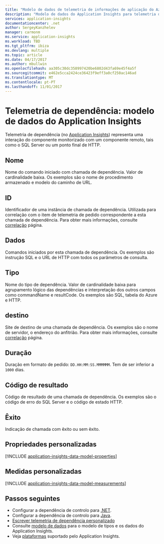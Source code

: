 ```yaml
---
title: "Modelo de dados de telemetria de informações de aplicação do Azure - telemetria de dependência | Microsoft Docs"
description: "Modelo de dados do Application Insights para telemetria de dependência"
services: application-insights
documentationcenter: .net
author: SergeyKanzhelev
manager: carmonm
ms.service: application-insights
ms.workload: TBD
ms.tgt_pltfrm: ibiza
ms.devlang: multiple
ms.topic: article
ms.date: 04/17/2017
ms.author: mbullwin
ms.openlocfilehash: aa305c30dc358997420be6802d43fa69e45f4a5f
ms.sourcegitcommit: e462e5cca2424ce36423f9eff3a0cf250ac146ad
ms.translationtype: MT
ms.contentlocale: pt-PT
ms.lasthandoff: 11/01/2017
---
```

# <a name="dependency-telemetry-application-insights-data-model"></a>Telemetria de dependência: modelo de dados do Application Insights

Telemetria de dependência (no [Application Insights](app-insights-overview.md)) representa uma interação do componente monitorizado com um componente remoto, tais como o SQL Server ou um ponto final de HTTP.

## <a name="name"></a>Nome

Nome do comando iniciado com chamada de dependência. Valor de cardinalidade baixa. Os exemplos são o nome de procedimento armazenado e modelo do caminho de URL.

## <a name="id"></a>ID

Identificador de uma instância de chamada de dependência. Utilizada para correlação com o item de telemetria de pedido correspondente a esta chamada de dependência. Para obter mais informações, consulte [correlação](application-insights-correlation.md) página.

## <a name="data"></a>Dados

Comandos iniciados por esta chamada de dependência. Os exemplos são instrução SQL e o URL de HTTP com todos os parâmetros de consulta.

## <a name="type"></a>Tipo

Nome do tipo de dependência. Valor de cardinalidade baixa para agrupamento lógico das dependências e interpretação dos outros campos como commandName e resultCode. Os exemplos são SQL, tabela do Azure e HTTP.

## <a name="target"></a>destino

Site de destino de uma chamada de dependência. Os exemplos são o nome de servidor, o endereço do anfitrião. Para obter mais informações, consulte [correlação](application-insights-correlation.md) página.

## <a name="duration"></a>Duração

Duração em formato de pedido: `DD.HH:MM:SS.MMMMMM`. Tem de ser inferior a `1000` dias.

## <a name="result-code"></a>Código de resultado

Código de resultado de uma chamada de dependência. Os exemplos são o código de erro do SQL Server e o código de estado HTTP.

## <a name="success"></a>Êxito

Indicação de chamada com êxito ou sem êxito.

## <a name="custom-properties"></a>Propriedades personalizadas

[!INCLUDE [application-insights-data-model-properties](../../includes/application-insights-data-model-properties.md)]

## <a name="custom-measurements"></a>Medidas personalizadas

[!INCLUDE [application-insights-data-model-measurements](../../includes/application-insights-data-model-measurements.md)]


## <a name="next-steps"></a>Passos seguintes

- Configurar a dependência de controlo para [.NET](app-insights-asp-net-dependencies.md).
- Configurar a dependência de controlo para [Java](app-insights-java-agent.md).
- [Escrever telemetria de dependência personalizado](app-insights-api-custom-events-metrics.md#trackdependency)
- Consulte [modelo de dados](application-insights-data-model.md) para o modelo de tipos e os dados do Application Insights.
- Veja [plataformas](app-insights-platforms.md) suportado pelo Application Insights.
